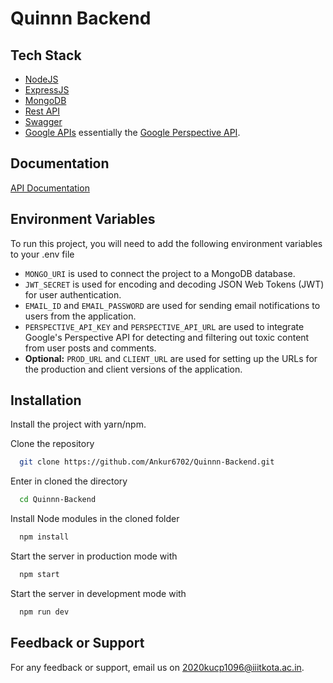 # Quinnn Backend

## Tech Stack
- [NodeJS](https://nodejs.org/en)
- [ExpressJS](https://expressjs.com/)
- [MongoDB](https://www.mongodb.com/)
- [Rest API](https://developers.google.com/fit/rest/v1/get-started)
- [Swagger](https://swagger.io/)
- [Google APIs](https://cloud.google.com/apis/docs/overview) essentially the [Google Perspective API](https://perspectiveapi.com/).

## Documentation

[API Documentation](https://quinnn.azurewebsites.net/docs/)

## Environment Variables

To run this project, you will need to add the following environment variables to your .env file

- `MONGO_URI` is used to connect the project to a MongoDB database.
- `JWT_SECRET` is used for encoding and decoding JSON Web Tokens (JWT) for user authentication.
- `EMAIL_ID` and `EMAIL_PASSWORD` are used for sending email notifications to users from the application.
- `PERSPECTIVE_API_KEY` and `PERSPECTIVE_API_URL` are used to integrate Google's Perspective API for detecting and filtering out toxic content from user posts and comments.
- **Optional:** `PROD_URL` and `CLIENT_URL` are used for setting up the URLs for the production and client versions of the application.

## Installation

Install the project with yarn/npm.

Clone the repository


```bash
  git clone https://github.com/Ankur6702/Quinnn-Backend.git
```

Enter in cloned the directory

```bash
  cd Quinnn-Backend
```

Install Node modules in the cloned folder

```bash
  npm install
```

Start the server in production mode with

```bash
  npm start
```

Start the server in development mode with

```bash
  npm run dev
```

## Feedback or Support

For any feedback or support, email us on 2020kucp1096@iiitkota.ac.in.
